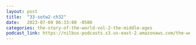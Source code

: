 ```yaml
---
layout: post
title:  "33-sotw2-ch32"
date:   2023-07-09 06:33:00 -0500
categories: the-story-of-the-world-vol-2-the-middle-ages
podcast_link: https://nilbus-podcasts.s3.us-east-2.amazonaws.com/the-well-trained-mind/The%20Story%20of%20the%20World%20Vol.%202%20The%20Middle%20Ages/33-sotw2-ch32.mp3
---
```

